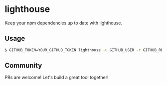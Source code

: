 # lighthouse

Keep your npm dependencies up to date with lighthouse.

## Usage

```bash
$ GITHUB_TOKEN=YOUR_GITHUB_TOKEN lighthouse -u GITHUB_USER -r GITHUB_REPO
```

## Community

PRs are welcome! Let's build a great tool together!
